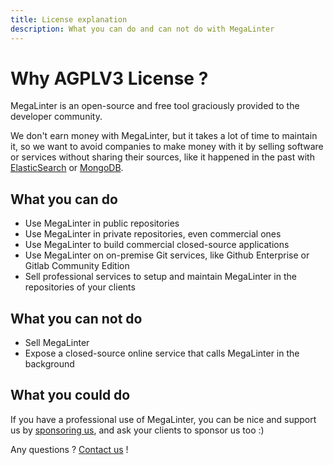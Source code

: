 ```yaml
---
title: License explanation
description: What you can do and can not do with MegaLinter
---
```

<!-- markdownlint-disable MD013 -->

# Why AGPLV3 License ?

MegaLinter is an open-source and free tool graciously provided to the developer community.

We don't earn money with MegaLinter, but it takes a lot of time to maintain it, so we want to avoid companies to make money with it by selling software or services without sharing their sources, like it happened in the past with [ElasticSearch](https://www.elastic.co/blog/why-license-change-aws) or [MongoDB](https://techcrunch.com/2018/10/16/mongodb-switches-up-its-open-source-license/).

## What you can do

- Use MegaLinter in public repositories
- Use MegaLinter in private repositories, even commercial ones
- Use MegaLinter to build commercial closed-source applications
- Use MegaLinter on on-premise Git services, like Github Enterprise or Gitlab Community Edition
- Sell professional services to setup and maintain MegaLinter in the repositories of your clients

## What you can not do

- Sell MegaLinter
- Expose a closed-source online service that calls MegaLinter in the background

## What you could do

If you have a professional use of MegaLinter, you can be nice and support us by [sponsoring us](https://megalinter.io/latest/sponsor/), and ask your clients to sponsor us too :)

Any questions ? [Contact us](https://www.ox.security/contact/) !